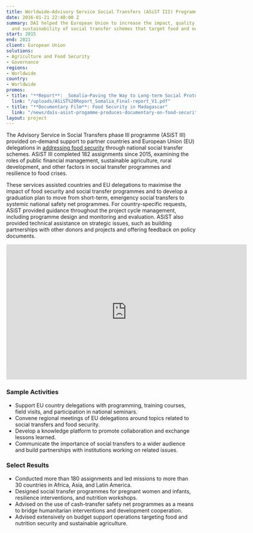 ```yaml
---
title: Worldwide—Advisory Service Social Transfers (ASiST III) Programme
date: 2016-01-21 22:40:00 Z
summary: DAI helped the European Union to increase the impact, quality, coverage,
  and sustainability of social transfer schemes that target food and nutrition security.
start: 2015
end: 2021
client: European Union
solutions:
- Agriculture and Food Security
- Governance
regions:
- Worldwide
country:
- Worldwide
promos:
- title: "**Report**: _Somalia—Paving the Way to Long-term Social Protection_"
  link: "/uploads/ASiST%20Report_Somalia_Final-report_V1.pdf"
- title: "**Documentary Film**: Food Security in Madagascar"
  link: "/news/dais-asist-progamme-produces-documentary-on-food-security-in-madagascar"
layout: project
---
```


The Advisory Service in Social Transfers phase III programme (ASiST III) provided on-demand support to partner countries and European Union (EU) delegations in [addressing food security](https://www.dai.com/news/dais-asist-progamme-produces-documentary-on-food-security-in-madagascar) through national social transfer schemes. ASiST III completed 182 assignments since 2015, examining the roles of public financial management, sustainable agriculture, rural development, and other factors in social transfer programmes and resilience to food crises.

These services assisted countries and EU delegations to maximise the impact of food security and social transfer programmes and to develop a graduation plan to move from short-term, emergency social transfers to systemic national safety net programmes. For country-specific requests, ASiST provided guidance throughout the project cycle management, including programme design and monitoring and evaluation. ASiST also provided technical assistance on strategic issues, such as building partnerships with other donors and projects and offering feedback on policy documents.

<iframe src="https://player.vimeo.com/video/264604855" width="640" height="360" frameborder="0" webkitallowfullscreen mozallowfullscreen allowfullscreen></iframe>

### Sample Activities

* Support EU country delegations with programming, training courses, field visits, and participation in national seminars.
* Convene regional meetings of EU delegations around topics related to social transfers and food security.
* Develop a knowledge platform to promote collaboration and exchange lessons learned.
* Communicate the importance of social transfers to a wider audience and build partnerships with institutions working on related issues.

### Select Results

* Conducted more than 180 assignments and led missions to more than 30 countries in Africa, Asia, and Latin America.
* Designed social transfer programmes for pregnant women and infants, resilience interventions, and nutrition workshops.
* Advised on the use of cash-transfer safety net programmes as a means to bridge humanitarian interventions and development cooperation.
* Advised extensively on budget support operations targeting food and nutrition security and sustainable agriculture.